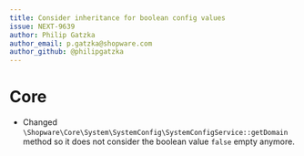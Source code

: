 ```yaml
---
title: Consider inheritance for boolean config values
issue: NEXT-9639
author: Philip Gatzka
author_email: p.gatzka@shopware.com 
author_github: @philipgatzka
---
```

# Core
* Changed `\Shopware\Core\System\SystemConfig\SystemConfigService::getDomain` method so it does not consider the boolean
  value `false` empty anymore.
